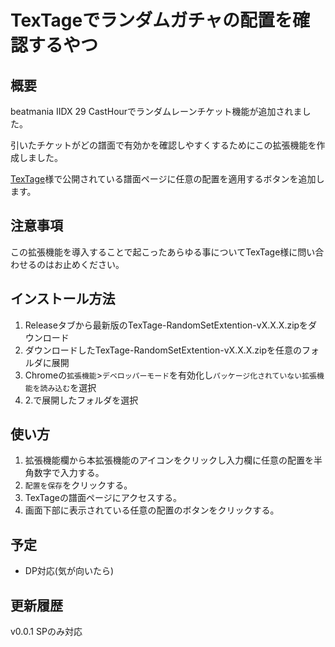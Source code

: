 # TexTageでランダムガチャの配置を確認するやつ

## 概要
beatmania IIDX 29 CastHourでランダムレーンチケット機能が追加されました。

引いたチケットがどの譜面で有効かを確認しやすくするためにこの拡張機能を作成しました。

[TexTage](https://textage.cc/)様で公開されている譜面ページに任意の配置を適用するボタンを追加します。

## 注意事項
この拡張機能を導入することで起こったあらゆる事についてTexTage様に問い合わせるのはお止めください。

## インストール方法
1. Releaseタブから最新版のTexTage-RandomSetExtention-vX.X.X.zipをダウンロード
2. ダウンロードしたTexTage-RandomSetExtention-vX.X.X.zipを任意のフォルダに展開
3. Chromeの```拡張機能```>```デベロッパーモード```を有効化し```パッケージ化されていない拡張機能を読み込む```を選択
4. 2.で展開したフォルダを選択  

## 使い方
1. 拡張機能欄から本拡張機能のアイコンをクリックし入力欄に任意の配置を半角数字で入力する。
2. ```配置を保存```をクリックする。
3. TexTageの譜面ページにアクセスする。
4. 画面下部に表示されている任意の配置のボタンをクリックする。

## 予定
- DP対応(気が向いたら)

## 更新履歴
v0.0.1 SPのみ対応
